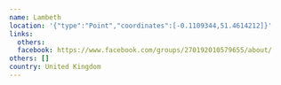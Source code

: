 ```yaml
---
name: Lambeth
location: '{"type":"Point","coordinates":[-0.1109344,51.4614212]}'
links:
  others: 
  facebook: https://www.facebook.com/groups/270192010579655/about/
others: []
country: United Kingdom
---
```

